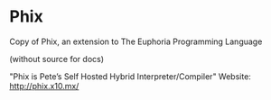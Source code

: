 # Phix
Copy of Phix, an extension to The Euphoria Programming Language

(without source for docs)

"Phix is Pete’s Self Hosted Hybrid Interpreter/Compiler"
Website:
http://phix.x10.mx/
